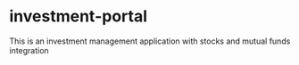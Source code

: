 # investment-portal
This is an investment management application with stocks and mutual funds integration
